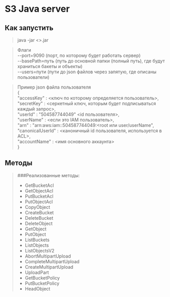 # S3 Java server

## Как запустить

> java -jar <>.jar


> Флаги \
--port=9090 (порт, по которому будет работать сервер)\
--basePath=путь (путь до основной папки (полный путь), где будут храниться бакеты и объекты) \
--users=пути (пути до json файлов через запятую, где описаны пользователи)

> Пример json файла пользователя \
{ \
"accessKey" : <ключ по которому определяется пользователь>, \
"secretKey" : <серкетный ключ, которым будет подписываться каждый запрос>, \
"userId" : "504587744049" <id пользователя>, \
"userName" : <если это IAM пользователь>, \
"arn" : "arn:aws:iam::504587744049:<root или user/userName", \
"canonicalUserId" : <каноничный id пользователя, используется в ACL>, \
"accountName" : <имя основного аккаунта> \
}

## Методы

> ###Реализованные методы:
> * GetBucketAcl
> * GetObjectAcl
> * PutBucketAcl
> * PutObjectAcl
> * CopyObject
> * CreateBucket
> * DeleteBucket
> * DeleteObject
> * GetObject
> * PutObject
> * ListBuckets
> * ListObjects
> * ListObjectsV2
> * AbortMultipartUpload
> * CompleteMultipartUpload
> * CreateMultipartUpload
> * UploadPart
> * GetBucketPolicy
> * PutBucketPolicy
> * HeadObject